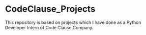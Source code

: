 # CodeClause_Projects
This repository is based on projects which I have done as a Python Developer Intern of Code Clause Company.
